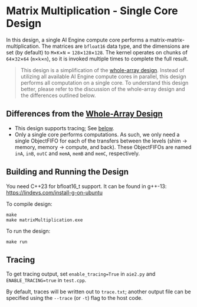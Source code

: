 <!---//===- README.md --------------------------*- Markdown -*-===//
//
// This file is licensed under the Apache License v2.0 with LLVM Exceptions.
// See https://llvm.org/LICENSE.txt for license information.
// SPDX-License-Identifier: Apache-2.0 WITH LLVM-exception
//
// Copyright (C) 2022, Advanced Micro Devices, Inc.
// 
//===----------------------------------------------------------------------===//-->

# Matrix Multiplication - Single Core Design

In this design, a single AI Engine compute core performs a matrix-matrix-multiplication. The matrices are `bfloat16` data type, and the dimensions are set (by default) to `M`&times;`K`&times;`N` = `128`&times;`128`&times;`128`. The kernel operates on chunks of `64`&times;`32`&times;`64` (`m`&times;`k`&times;`n`), so it is invoked multiple times to complete the full result.

> This design is a simplification of the [whole-array design](../whole_array/README.md). Instead of utilizing all available AI Engine compute cores in parallel, this design performs all computation on a single core. To understand this design better, please refer to the discussion of the whole-array design and the differences outlined below.

## Differences from the [Whole-Array Design](../whole_array/README.md)

* This design supports tracing; See [below](#tracing).
* Only a single core performs computations. As such, we only need a single ObjectFIFO for each of the transfers between the levels (shim &rightarrow; memory, memory &rightarrow; compute, and back). These ObjectFIFOs are named `inA`, `inB`, `outC` and `memA`, `memB` and `memC`, respectively. 

## Building and Running the Design

You need C++23 for bfloat16_t support. It can be found in g++-13: https://lindevs.com/install-g-on-ubuntu

To compile design:
```
make
make matrixMultiplication.exe
```

To run the design:
```
make run
```

## Tracing

To get tracing output, set `enable_tracing=True` in `aie2.py` and `ENABLE_TRACING=true` in `test.cpp`.

By default, traces will be written out to `trace.txt`; another output file can be specified using the `--trace` (or `-t`) flag to the host code.
